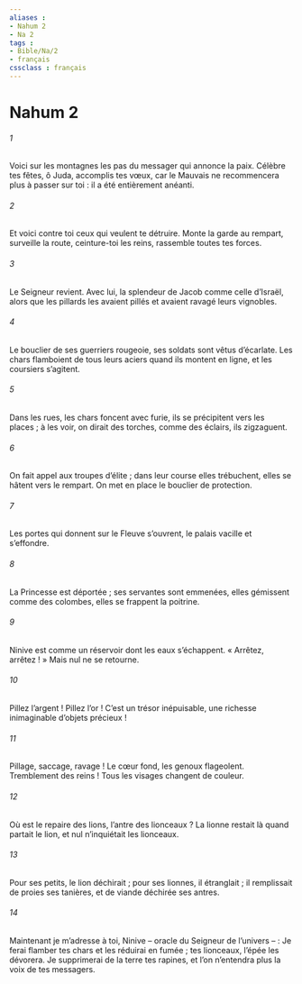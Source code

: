 ```yaml
---
aliases : 
- Nahum 2
- Na 2
tags : 
- Bible/Na/2
- français
cssclass : français
---
```


# Nahum 2

###### 1
Voici sur les montagnes
les pas du messager qui annonce la paix.
Célèbre tes fêtes, ô Juda,
accomplis tes vœux,
car le Mauvais ne recommencera plus à passer sur toi :
il a été entièrement anéanti.
###### 2
Et voici contre toi ceux qui veulent te détruire.
Monte la garde au rempart,
surveille la route,
ceinture-toi les reins,
rassemble toutes tes forces.
###### 3
Le Seigneur revient.
Avec lui, la splendeur de Jacob
comme celle d’Israël,
alors que les pillards les avaient pillés
et avaient ravagé leurs vignobles.
###### 4
Le bouclier de ses guerriers rougeoie,
ses soldats sont vêtus d’écarlate.
Les chars flamboient de tous leurs aciers
quand ils montent en ligne,
et les coursiers s’agitent.
###### 5
Dans les rues, les chars foncent avec furie,
ils se précipitent vers les places ;
à les voir, on dirait des torches,
comme des éclairs, ils zigzaguent.
###### 6
On fait appel aux troupes d’élite ;
dans leur course elles trébuchent,
elles se hâtent vers le rempart.
On met en place le bouclier de protection.
###### 7
Les portes qui donnent sur le Fleuve s’ouvrent,
le palais vacille et s’effondre.
###### 8
La Princesse est déportée ;
ses servantes sont emmenées,
elles gémissent comme des colombes,
elles se frappent la poitrine.
###### 9
Ninive est comme un réservoir
dont les eaux s’échappent.
« Arrêtez, arrêtez ! »
Mais nul ne se retourne.
###### 10
Pillez l’argent ! Pillez l’or !
C’est un trésor inépuisable,
une richesse inimaginable d’objets précieux !
###### 11
Pillage, saccage, ravage !
Le cœur fond, les genoux flageolent.
Tremblement des reins !
Tous les visages changent de couleur.
###### 12
Où est le repaire des lions, l’antre des lionceaux ?
La lionne restait là quand partait le lion,
et nul n’inquiétait les lionceaux.
###### 13
Pour ses petits, le lion déchirait ;
pour ses lionnes, il étranglait ;
il remplissait de proies ses tanières,
et de viande déchirée ses antres.
###### 14
Maintenant je m’adresse à toi, Ninive
– oracle du Seigneur de l’univers – :
Je ferai flamber tes chars et les réduirai en fumée ;
tes lionceaux, l’épée les dévorera.
Je supprimerai de la terre tes rapines,
et l’on n’entendra plus la voix de tes messagers.
